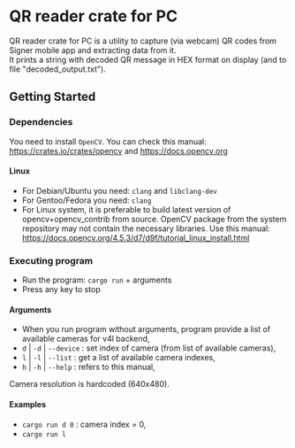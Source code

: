 # QR reader crate for PC

QR reader crate for PC is a utility to capture (via webcam) QR codes from Signer mobile app
and extracting data from it.  
It prints a string with decoded QR message in HEX format on display (and to file "decoded_output.txt").

## Getting Started

### Dependencies

You need to install `OpenCV`. You can check this manual: https://crates.io/crates/opencv and https://docs.opencv.org

#### Linux

* For Debian/Ubuntu you need: `clang` and `libclang-dev`
* For Gentoo/Fedora you need: `clang`
* For Linux system, it is preferable to build latest version of opencv+opencv_contrib from source. OpenCV package from the system repository may not contain the necessary libraries. Use this manual: https://docs.opencv.org/4.5.3/d7/d9f/tutorial_linux_install.html

### Executing program

* Run the program: `cargo run` + arguments
* Press any key to stop

#### Arguments

* When you run program without arguments, program provide a list of available cameras for v4l backend,
* `d` | `-d` | `--device` : set index of camera (from list of available cameras),
* `l` | `-l` | `--list` : get a list of available camera indexes,
* `h` | `-h` | `--help` : refers to this manual,

Camera resolution is hardcoded (640x480).

#### Examples

* `cargo run d 0` : camera index = 0,
* `cargo run l`


